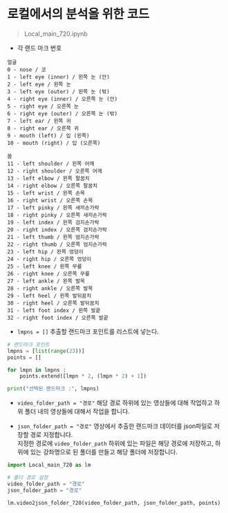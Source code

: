 # 로컬에서의 분석을 위한 코드
> Local_main_720.ipynb  
* 각 랜드 마크 번호
```
얼굴
0 - nose / 코
1 - left eye (inner) / 왼쪽 눈 (안)
2 - left eye / 왼쪽 눈
3 - left eye (outer) / 왼쪽 눈 (밖)
4 - right eye (inner) / 오른쪽 눈 (안)
5 - right eye / 오른쪽 눈 
6 - right eye (outer) / 오른쪽 눈 (밖)
7 - left ear / 왼쪽 귀
8 - right ear / 오른쪽 귀
9 - mouth (left) / 입 (왼쪽)
10 - mouth (right) / 입 (오른쪽)

몸
11 - left shoulder / 왼쪽 어깨
12 - right shoulder / 오른쪽 어깨
13 - left elbow / 왼쪽 팔꿈치
14 - right elbow / 오른쪽 팔꿈치
15 - left wrist / 왼쪽 손목
16 - right wrist / 오른쪽 손목
17 - left pinky / 왼쪽 새끼손가락
18 - right pinky / 오른쪽 새끼손가락
19 - left index / 왼쪽 검지손가락
20 - right index / 오른쪽 검지손가락
21 - left thumb / 왼쪽 엄지손가락
22 - right thumb / 오른쪽 엄지손가락
23 - left hip / 왼쪽 엉덩이
24 - right hip / 오른쪽 엉덩이
25 - left knee / 왼쪽 무릎
26 - right knee / 오른쪽 무릎
27 - left ankle / 왼쪽 발목
28 - right ankle / 오른쪽 발목
29 - left heel / 왼쪽 발뒤꿈치
30 - right heel / 오른쪽 발뒤꿈치
31 - left foot index / 왼쪽 발끝
32 - right foot index / 오른쪽 발끝
```
* `lmpns = []` 추출할 랜드마크 포인트를 리스트에 넣는다.  
```python
# 랜드마크 포인트
lmpns = [list(range(23))]
points = []

for lmpn in lmpns :
    points.extend([lmpn * 2, (lmpn * 2) + 1])

print("선택된 랜드마크 :", lmpns)
```
* `video_folder_path = "경로"` 해당 경로 하위에 있는 영상들에 대해 작업하고 하위 폴더 내의 영상들에 대해서 작업을 합니다.

* `json_folder_path = "경로"` 영상에서 추출한 랜드마크 데이터를 json파일로 저장할 경로 지정합니다.  
지정한 경로에 `video_folder_path` 하위에 있는 파일은 해당 경로에 저장하고, 하위에 있는 강좌명으로 된 폴더를 만들고 해당 폴더에 저장합니다.
```python
import Local_main_720 as lm

# 폴더 경로 설정
video_folder_path = "경로"
json_folder_path = "경로"

lm.video2json_folder_720(video_folder_path, json_folder_path, points)
```